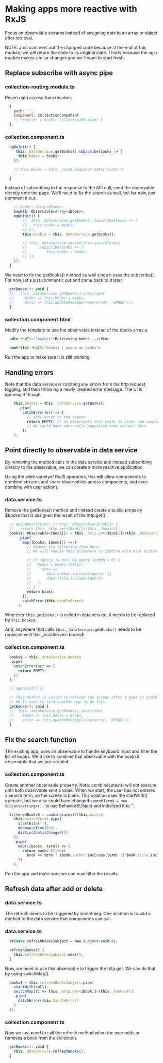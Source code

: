 # Making apps more reactive with RxJS
Focus on observable streams instead of assigning data to an array or object after retrieval.

NOTE: Just comment out the changed code because at the end of this module, we will return the code to its original state. This is because the ngrx module makes similar changes and we'll want to start fresh.

## Replace subscribe with async pipe

### collection-routing.module.ts
Revert data access from resolver.

```javascript
  {
    path: '',
    component: CollectionComponent
    // resolve: { books: CollectionResolver }
  },
```
### collection.component.ts

```javascript
  ngOnInit() {
     this._dataService.getBooks().subscribe(books => {
      this.books = books;
    });

    // this.books = this._route.snapshot.data['books'];
    . . .
  }
```

Instead of subscribing to the response to the API call, send the observable directly onto the page.
We'll need to fix the search as well, but for now, just comment it out.
```javascript
    // books: Array<IBook>;
    books$: Observable<Array<IBook>>;
    ngOnInit() {
        //  this._dataService.getBooks().subscribe(books => {
        //   this.books = books;
        // });
        this.books$ = this._dataService.getBooks();

        // this._dataService.search(this.searchTerm$)
        //     .subscribe(books => {
        //         this.books = books;
        // });
    });
  }
```
We need to fix the getBooks() method as well since it uses the subscribe(). For now, let's just comment it out and come back to it later.

```javascript
  getBooks(): void {
  //   this._dataService.getBooks().subscribe(
  //     books => this.books = books,
  //     error => this.updateMessage(<any>error, 'ERROR'));
  }
```

### collection.component.html
Modify the template to use the observable instead of the books array.a.
```html
  <div *ngIf="!books$">Retrieving books...</div>

  <mat-list *ngIf="books$ | async as books">
```

Run the app to make sure it is still working.

## Handling errors
Note that the data.service is catching any errors from the http request, logging, and then throwing a newly created error message.
The UI is ignoring it though.
```javascript
    this.books$ = this._dataService.getBooks()
      .pipe(
        catchError(err => {
          // show error on the screen
          return EMPTY; // an observable that emits no items and completes
          // We could have optionally populated some default data
        })
    );
```

## Point directly to observable in data service
By removing the method calls in the data service and instead subscribing directly to the observable, we can create a more reactive application.

Using the wide varietyof RxJS operators, this will allow components to combine streams and share observables across components, and even combine with user actions.

### data.service.ts
Remove the getBooks() method and instead create a public property $books that is assigned the result of the http.get().

```javascript
  // getBooks(query?: string): Observable<IBook[]> {
  //   return this._http.get<IBook[]>(this._booksUrl)
  books$: Observable<IBook[]> = this._http.get<IBook[]>(this._booksUrl)
      .pipe(
        map((books: IBook[]) => {
          // Remove the filtering from here.
          // We will handle this elsewhere to combine with user action.

          // if (query != null && query.length > 0) {
          //   books = books.filter(
          //     data =>
          //       data.author.includes(query) ||
          //       data.title.includes(query)
          //   );
          // }
          return books;
        }),
        catchError(this.handleError)
      );
```

Wherever ```this.getBooks()``` is called in data.service, it needs to be replaced by ```this.books$```.

And, anywhere that calls ```this._dataService.getBooks()``` needs to be replaced with this._dataService.books$

### collection.component.ts
```javascript
  books$ = this._dataService.books$
  .pipe(
    catchError(err => {
      return EMPTY; 
    })
  );

  // ngOnInit() {}

  // This method is called to refresh the screen after a book is added or deleted.
  // We'll need to find another way to do this.
  getBooks(): void {
  //  this._dataService.getBooks().subscribe(
  //    books => this.books = books,
  //    error => this.updateMessage(<any>error, 'ERROR'));
  }
```

## Fix the search function
The existing app, uses an observable to handle keyboard input and filter the list of books. We'd like to combine that observable with the books$ observable that we just created.

### collection.component.ts
Create another observable property.
Note: combineLatest() will not execute until both observable emit a value.
When we start, the user has not entered a search term, so the screen is blank.
This solution uses the startWith() operator, but we also could have changed ```searchTerm$ = new Subject<string>();``` to use BehaviorSUbject and initialized it to ''.

```javascript
  filteredBooks$ = combineLatest([this.books$,
    this.searchTerm$.pipe(
      startWith(''),
      debounceTime(400),
      distinctUntilChanged())
    ])
    .pipe(
      map(([books, term]) => {
        return books.filter(
          book => term ? (book.author.includes(term) || book.title.includes(term)) : true);
      })
    );
```

Run the app and make sure we can now filter the results.

## Refresh data after add or delete

### data.service.ts
The refresh needs to be triggered by something. One solution is to add a method to the data service that components can call.

### data.service.ts
```javascript
  private refreshBooksSubject = new Subject<void>();

  refreshBooks() {
    this.refreshBooksSubject.next();
  }
```

Now, we need to use this observable to trigger the http.get. We can do that by using switchMap().

```javascript
  books$ = this.refreshBooksSubject.pipe(
    startWith(null),
    switchMap(() => this._http.get<IBook[]>(this._booksUrl)
    .pipe(
      catchError(this.handleError)
    )
  ));
```

### collection.component.ts
Now we just need to call the refresh method when the user adds or removes a book from the collection.

```javascript
  getBooks(): void {
    this._dataService.refreshBooks();
  }
```
